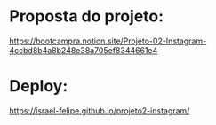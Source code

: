# Proposta do projeto:
https://bootcampra.notion.site/Projeto-02-Instagram-4ccbd8b4a8b248e38a705ef8344661e4

# Deploy:
https://israel-felipe.github.io/projeto2-instagram/

